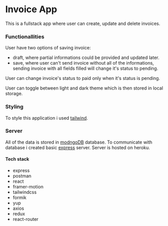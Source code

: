 # Invoice App

This is a fullstack app where user can create, update and delete invoices. 

### Functionallities

User have two options of saving invoice:
- draft, where partial informations could be provided and updated later.
- save, where user can't send invoice without all of the informations, sending invoice with all fields filled will change it's status to pending.

User can change invoice's status to paid only when it's status is pending.

User can toggle between light and dark theme which is then stored in local storage.

### Styling

To style this application i used [tailwind](https://tailwindcss.com/).

### Server

All of the data is stored in [modngoDB](https://www.mongodb.com/) database. 
To communicate with database i created basic [express](http://expressjs.com/) server.
Server is hosted on heroku.

#### Tech stack

- express
- postman
- react
- framer-motion
- tailwindcss
- formik
- yup
- axios
- redux
- react-router

